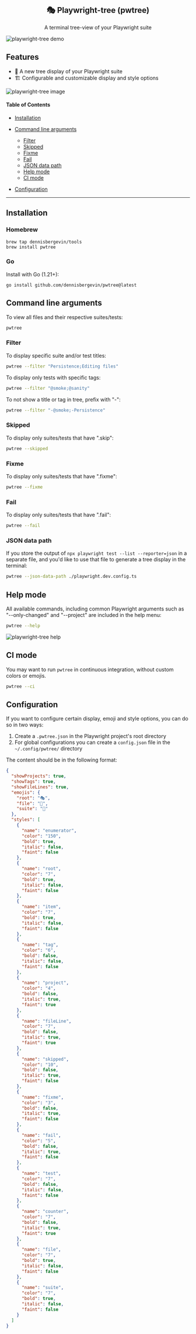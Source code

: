  <h2 align=center>🎭 Playwright-tree (pwtree)</h2>
<p align="center">
</p>

<p align="center">
A terminal tree-view of your Playwright suite
</p>

![playwright-tree demo](./demos/pwtree-demo.gif)

## Features

- 🌲 A new tree display of your Playwright suite
- 🏗 Configurable and customizable display and style options

![playwright-tree image](./demos/pwtree.png)

#### Table of Contents

- [Installation](#installation)
- [Command line arguments](#command-line-arguments)

  - [Filter](#filter)
  - [Skipped](#skipped)
  - [Fixme](#fixme)
  - [Fail](#fail)
  - [JSON data path](#JSON-data-path)
  - [Help mode](#help-mode)
  - [CI mode](#ci-mode)

- [Configuration](#configuration)

---

## Installation

### Homebrew

```console
brew tap dennisbergevin/tools
brew install pwtree
```

### Go

Install with Go (1.21+):

```console
go install github.com/dennisbergevin/pwtree@latest
```

## Command line arguments

To view all files and their respective suites/tests:

```bash
pwtree
```

### Filter

To display specific suite and/or test titles:

```bash
pwtree --filter "Persistence;Editing files"
```

To display only tests with specific tags:

```bash
pwtree --filter "@smoke;@sanity"
```

To not show a title or tag in tree, prefix with "-":

```bash
pwtree --filter "-@smoke;-Persistence"
```

### Skipped

To display only suites/tests that have ".skip":

```bash
pwtree --skipped
```

### Fixme

To display only suites/tests that have ".fixme":

```bash
pwtree --fixme
```

### Fail

To display only suites/tests that have ".fail":

```bash
pwtree --fail
```

### JSON data path

If you store the output of `npx playwright test --list --reporter=json` in a separate file, and you'd like to use that file to generate a tree display in the terminal:

```bash
pwtree --json-data-path ./playwright.dev.config.ts
```

## Help mode

All available commands, including common Playwright arguments such as "--only-changed" and "--project" are included in the help menu:

```bash
pwtree --help
```

![playwright-tree help](./demos/pwtree-help.png)

## CI mode

You may want to run `pwtree` in continuous integration, without custom colors or emojis.

```bash
pwtree --ci
```

## Configuration

If you want to configure certain display, emoji and style options, you can do so in two ways:

1. Create a `.pwtree.json` in the Playwright project's root directory
2. For global configurations you can create a `config.json` file in the `~/.config/pwtree/` directory

The content should be in the following format:

```json
{
  "showProjects": true,
  "showTags": true,
  "showFileLines": true,
  "emojis": {
    "root": "🎭",
    "file": "🧪",
    "suite": "📁"
  },
  "styles": [
    {
      "name": "enumerator",
      "color": "150",
      "bold": true,
      "italic": false,
      "faint": false
    },
    {
      "name": "root",
      "color": "7",
      "bold": true,
      "italic": false,
      "faint": false
    },
    {
      "name": "item",
      "color": "7",
      "bold": true,
      "italic": false,
      "faint": false
    },
    {
      "name": "tag",
      "color": "6",
      "bold": false,
      "italic": false,
      "faint": false
    },
    {
      "name": "project",
      "color": "4",
      "bold": false,
      "italic": true,
      "faint": true
    },
    {
      "name": "fileLine",
      "color": "7",
      "bold": false,
      "italic": true,
      "faint": true
    },
    {
      "name": "skipped",
      "color": "10",
      "bold": false,
      "italic": true,
      "faint": false
    },
    {
      "name": "fixme",
      "color": "3",
      "bold": false,
      "italic": true,
      "faint": false
    },
    {
      "name": "fail",
      "color": "5",
      "bold": false,
      "italic": true,
      "faint": false
    },
    {
      "name": "test",
      "color": "7",
      "bold": false,
      "italic": false,
      "faint": false
    },
    {
      "name": "counter",
      "color": "7",
      "bold": false,
      "italic": true,
      "faint": true
    },
    {
      "name": "file",
      "color": "7",
      "bold": true,
      "italic": false,
      "faint": false
    },
    {
      "name": "suite",
      "color": "7",
      "bold": true,
      "italic": false,
      "faint": false
    }
  ]
}
```

